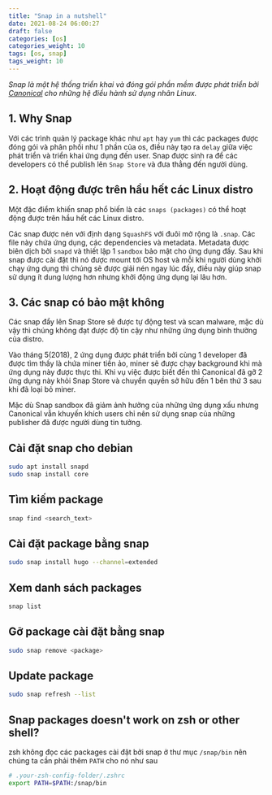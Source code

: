 ```yaml
---
title: "Snap in a nutshell"
date: 2021-08-24 06:00:27
draft: false
categories: [os]
categories_weight: 10
tags: [os, snap]
tags_weight: 10
---
```

*Snap là một hệ thống triển khai và đóng gói phần mềm được phát triển bởi [Canonical](https://en.wikipedia.org/wiki/Canonical_(company)) cho những hệ điều hành sử dụng nhân Linux.*

## 1. Why Snap 
Với các trình quản lý package khác như `apt` hay `yum` thì các packages được đóng gói và phân phối như 1 phần của os, điều này tạo ra `delay` giữa việc phát triển và triển khai ứng dụng đến user. Snap được sinh ra để các developers có thể publish lên `Snap Store` và đưa thẳng đến người dùng.

## 2. Hoạt động được trên hầu hết các Linux distro
Một đặc điểm khiến snap phổ biến là các `snaps (packages)` có thể hoạt động được trên hầu hết các Linux distro.

Các snap được nén với định dạng `SquashFS` với đuôi mở rộng là `.snap`. Các file này chứa ứng dụng, các dependencies và metadata. Metadata được biên dịch bởi `snapd` và thiết lập 1 `sandbox` bảo mật cho ứng dụng đấy. Sau khi snap được cài đặt thì nó được mount tới OS host và mỗi khi người dùng khởi chạy ứng dụng thì chúng sẽ được giải nén ngay lúc đấy, điều này giúp snap sử dụng ít dung lượng hơn nhưng khởi động ứng dụng lại lâu hơn.

## 3. Các snap có bảo mật không
Các snap đẩy lên Snap Store sẽ được tự động test và scan malware, mặc dù vậy thì chúng không đạt được độ tin cậy như những ứng dụng bình thường của distro.

Vào tháng 5(2018), 2 ứng dụng được phát triển bởi cùng 1 developer đã được tìm thấy là chứa miner tiền ảo, miner sẽ được chạy background khi mà ứng dụng này được thực thi. Khi vụ việc được biết đến thì Canonical đã gỡ 2 ứng dụng này khỏi Snap Store và chuyển quyền sở hữu đến 1 bên thứ 3 sau khi đã loại bỏ miner.

Mặc dù Snap sandbox đã giảm ảnh hưởng của những ứng dụng xấu nhưng Canonical vẫn khuyến khích users chỉ nên sử dụng snap của những publisher đã được người dùng tin tưởng.

## Cài đặt snap cho debian
```sh
sudo apt install snapd
sudo snap install core
```
## Tìm kiếm package
```sh
snap find <search_text>
```
## Cài đặt package bằng snap
```sh
sudo snap install hugo --channel=extended
```
## Xem danh sách packages
```sh
snap list
```
## Gỡ package cài đặt bằng snap
```sh
sudo snap remove <package>
```
## Update package
```sh
sudo snap refresh --list
```

## Snap packages doesn't work on zsh or other shell?
zsh không đọc các packages cài đặt bởi snap ở thư mục `/snap/bin` nên chúng ta cần phải thêm `PATH` cho nó như sau
```sh
# .your-zsh-config-folder/.zshrc
export PATH=$PATH:/snap/bin
```